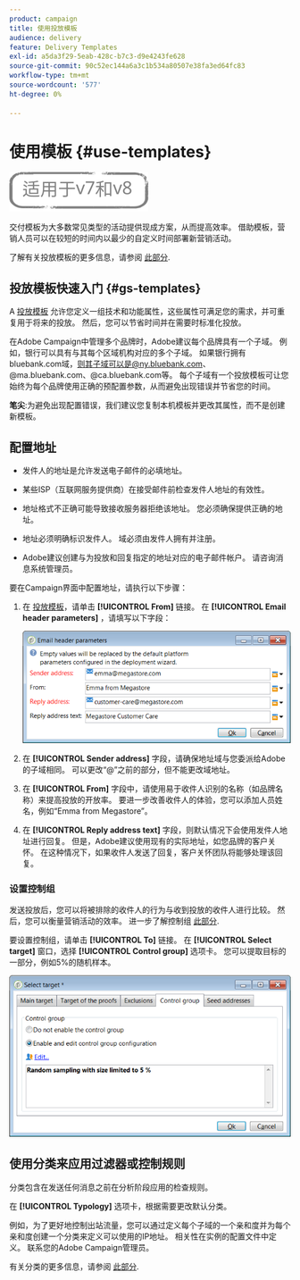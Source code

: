 ```yaml
---
product: campaign
title: 使用投放模板
audience: delivery
feature: Delivery Templates
exl-id: a5da3f29-5eab-428c-b7c3-d9e4243fe628
source-git-commit: 90c52ec144a6a3c1b534a80507e38fa3ed64fc83
workflow-type: tm+mt
source-wordcount: '577'
ht-degree: 0%

---
```


# 使用模板 {#use-templates}

![](../../assets/common.svg)

交付模板为大多数常见类型的活动提供现成方案，从而提高效率。 借助模板，营销人员可以在较短的时间内以最少的自定义时间部署新营销活动。

了解有关投放模板的更多信息，请参阅 [此部分](creating-a-delivery-template.md).

## 投放模板快速入门 {#gs-templates}

A [投放模板](creating-a-delivery-template.md) 允许您定义一组技术和功能属性，这些属性可满足您的需求，并可重复用于将来的投放。 然后，您可以节省时间并在需要时标准化投放。

在Adobe Campaign中管理多个品牌时，Adobe建议每个品牌具有一个子域。 例如，银行可以具有与其每个区域机构对应的多个子域。 如果银行拥有bluebank.com域，则其子域可以是@ny.bluebank.com、@ma.bluebank.com、@ca.bluebank.com等。 每个子域有一个投放模板可让您始终为每个品牌使用正确的预配置参数，从而避免出现错误并节省您的时间。

**笔尖**:为避免出现配置错误，我们建议您复制本机模板并更改其属性，而不是创建新模板。

## 配置地址

* 发件人的地址是允许发送电子邮件的必填地址。

* 某些ISP（互联网服务提供商）在接受邮件前检查发件人地址的有效性。

* 地址格式不正确可能导致接收服务器拒绝该地址。 您必须确保提供正确的地址。

* 地址必须明确标识发件人。 域必须由发件人拥有并注册。

* Adobe建议创建与为投放和回复指定的地址对应的电子邮件帐户。 请咨询消息系统管理员。

要在Campaign界面中配置地址，请执行以下步骤：

1. 在 [投放模板](creating-a-delivery-template.md)，请单击 **[!UICONTROL From]** 链接。 在 **[!UICONTROL Email header parameters]** ，请填写以下字段：

   ![](assets/d_best_practices_email_header.png)

1. 在 **[!UICONTROL Sender address]** 字段，请确保地址域与您委派给Adobe的子域相同。 可以更改“@”之前的部分，但不能更改域地址。

1. 在 **[!UICONTROL From]** 字段中，请使用易于收件人识别的名称（如品牌名称）来提高投放的开放率。 要进一步改善收件人的体验，您可以添加人员姓名，例如“Emma from Megastore”。

1. 在 **[!UICONTROL Reply address text]** 字段，则默认情况下会使用发件人地址进行回复。 但是，Adobe建议使用现有的实际地址，如您品牌的客户关怀。 在这种情况下，如果收件人发送了回复，客户关怀团队将能够处理该回复。

### 设置控制组

发送投放后，您可以将被排除的收件人的行为与收到投放的收件人进行比较。 然后，您可以衡量营销活动的效率。 进一步了解控制组 [此部分](../../campaign/using/marketing-campaign-deliveries.md#defining-a-control-group).

要设置控制组，请单击 **[!UICONTROL To]** 链接。 在 **[!UICONTROL Select target]** 窗口，选择 **[!UICONTROL Control group]** 选项卡。 您可以提取目标的一部分，例如5%的随机样本。

![](assets/d_best_practices_control_group.png)

## 使用分类来应用过滤器或控制规则

分类包含在发送任何消息之前在分析阶段应用的检查规则。

在 **[!UICONTROL Typology]** 选项卡，根据需要更改默认分类。

例如，为了更好地控制出站流量，您可以通过定义每个子域的一个亲和度并为每个亲和度创建一个分类来定义可以使用的IP地址。 相关性在实例的配置文件中定义。 联系您的Adobe Campaign管理员。

有关分类的更多信息，请参阅 [此部分](../../campaign-opt/using/about-campaign-typologies.md).
